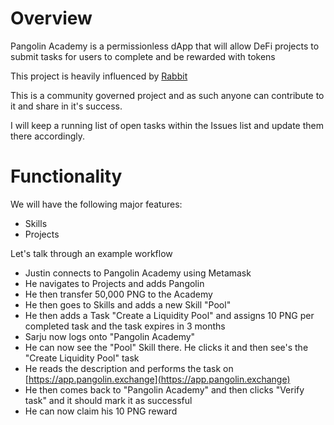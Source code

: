 # Overview

Pangolin Academy is a permissionless dApp that will allow DeFi projects to submit tasks for users to complete and be rewarded with tokens

This project is heavily influenced by [Rabbit](https://app.rabbithole.gg/quests)

This is a community governed project and as such anyone can contribute to it and share in it's success.

I will keep a running list of open tasks within the Issues list and update them there accordingly.

# Functionality

We will have the following major features:

- Skills
- Projects

Let's talk through an example workflow

- Justin connects to Pangolin Academy using Metamask
- He navigates to Projects and adds Pangolin
- He then transfer 50,000 PNG to the Academy
- He then goes to Skills and adds a new Skill "Pool"
- He then adds a Task "Create a Liquidity Pool" and assigns 10 PNG per completed task and the task expires in 3 months
- Sarju now logs onto "Pangolin Academy"
- He can now see the "Pool" Skill there. He clicks it and then see's the "Create Liquidity Pool" task
- He reads the description and performs the task on [https://app.pangolin.exchange](https://app.pangolin.exchange)
- He then comes back to "Pangolin Academy" and then clicks "Verify task" and it should mark it as successful
- He can now claim his 10 PNG reward

